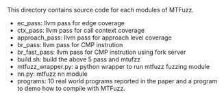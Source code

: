 This directory contains source code for each modules of MTFuzz.
- ec_pass: llvm pass for edge coverage  
- ctx_pass: llvm pass for call context coverage
- approach_pass: llvm pass for approach level coverage 
- br_pass: llvm pass for CMP instrution
- br_fast_pass: llvm pass for CMP instrution using fork server
- build.sh: build the above 5 pass and mtufzz
- mtfuzz_wrapper.py: a python wrapper to run mtfuzz fuzzing module
- nn.py: mtfuzz nn module
- programs: 10 real world programs reported in the paper and a program to demo how to compile with MTFuzz.
